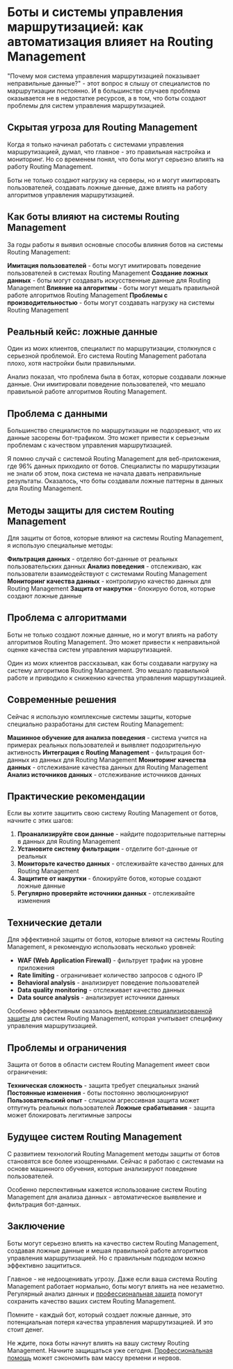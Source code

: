 # Боты и системы управления маршрутизацией: как автоматизация влияет на Routing Management

"Почему моя система управления маршрутизацией показывает неправильные данные?" - этот вопрос я слышу от специалистов по маршрутизации постоянно. И в большинстве случаев проблема оказывается не в недостатке ресурсов, а в том, что боты создают проблемы для систем управления маршрутизацией.

## Скрытая угроза для Routing Management

Когда я только начинал работать с системами управления маршрутизацией, думал, что главное - это правильная настройка и мониторинг. Но со временем понял, что боты могут серьезно влиять на работу Routing Management.

Боты не только создают нагрузку на серверы, но и могут имитировать пользователей, создавать ложные данные, даже влиять на работу алгоритмов управления маршрутизацией.

## Как боты влияют на системы Routing Management

За годы работы я выявил основные способы влияния ботов на системы Routing Management:

**Имитация пользователей** - боты могут имитировать поведение пользователей в системах Routing Management
**Создание ложных данных** - боты могут создавать искусственные данные для Routing Management
**Влияние на алгоритмы** - боты могут мешать правильной работе алгоритмов Routing Management
**Проблемы с производительностью** - боты могут создавать нагрузку на системы Routing Management

## Реальный кейс: ложные данные

Один из моих клиентов, специалист по маршрутизации, столкнулся с серьезной проблемой. Его система Routing Management работала плохо, хотя настройки были правильными.

Анализ показал, что проблема была в ботах, которые создавали ложные данные. Они имитировали поведение пользователей, что мешало правильной работе алгоритмов Routing Management.

## Проблема с данными

Большинство специалистов по маршрутизации не подозревают, что их данные засорены бот-трафиком. Это может привести к серьезным проблемам с качеством управления маршрутизацией.

Я помню случай с системой Routing Management для веб-приложения, где 96% данных приходило от ботов. Специалисты по маршрутизации не знали об этом, пока система не начала давать неправильные результаты. Оказалось, что боты создавали ложные паттерны в данных для Routing Management.

## Методы защиты для систем Routing Management

Для защиты от ботов, которые влияют на системы Routing Management, я использую специальные методы:

**Фильтрация данных** - отделяю бот-данные от реальных пользовательских данных
**Анализ поведения** - отслеживаю, как пользователи взаимодействуют с системами Routing Management
**Мониторинг качества данных** - контролирую качество данных для Routing Management
**Защита от накрутки** - блокирую ботов, которые создают ложные данные

## Проблема с алгоритмами

Боты не только создают ложные данные, но и могут влиять на работу алгоритмов Routing Management. Это может привести к неправильной оценке качества систем управления маршрутизацией.

Один из моих клиентов рассказывал, как боты создавали нагрузку на систему алгоритмов Routing Management. Это мешало правильной работе и приводило к снижению качества управления маршрутизацией.

## Современные решения

Сейчас я использую комплексные системы защиты, которые специально разработаны для систем Routing Management:

**Машинное обучение для анализа поведения** - система учится на примерах реальных пользователей и выявляет подозрительную активность
**Интеграция с Routing Management** - фильтрация бот-данных из данных для Routing Management
**Мониторинг качества данных** - отслеживание качества данных для Routing Management
**Анализ источников данных** - отслеживание источников данных

## Практические рекомендации

Если вы хотите защитить свою систему Routing Management от ботов, начните с этих шагов:

1. **Проанализируйте свои данные** - найдите подозрительные паттерны в данных для Routing Management
2. **Установите систему фильтрации** - отделите бот-данные от реальных
3. **Мониторьте качество данных** - отслеживайте качество данных для Routing Management
4. **Защитите от накрутки** - блокируйте ботов, которые создают ложные данные
5. **Регулярно проверяйте источники данных** - отслеживайте изменения

## Технические детали

Для эффективной защиты от ботов, которые влияют на системы Routing Management, я рекомендую использовать несколько уровней:

- **WAF (Web Application Firewall)** - фильтрует трафик на уровне приложения
- **Rate limiting** - ограничивает количество запросов с одного IP
- **Behavioral analysis** - анализирует поведение пользователей
- **Data quality monitoring** - отслеживает качество данных
- **Data source analysis** - анализирует источники данных

Особенно эффективным оказалось [внедрение специализированной защиты](https://progaem.com/ustanovka-antibота-usluga-po-zashhite-ot-botов-vashih-sajtов-na-различных-cms-системах.html) для систем Routing Management, которая учитывает специфику управления маршрутизацией.

## Проблемы и ограничения

Защита от ботов в области систем Routing Management имеет свои ограничения:

**Техническая сложность** - защита требует специальных знаний
**Постоянные изменения** - боты постоянно эволюционируют
**Пользовательский опыт** - слишком агрессивная защита может отпугнуть реальных пользователей
**Ложные срабатывания** - защита может блокировать легитимные запросы

## Будущее систем Routing Management

С развитием технологий Routing Management методы защиты от ботов становятся все более изощренными. Сейчас я работаю с системами на основе машинного обучения, которые анализируют поведение пользователей.

Особенно перспективным кажется использование систем Routing Management для анализа данных - автоматическое выявление и фильтрация бот-данных.

## Заключение

Боты могут серьезно влиять на качество систем Routing Management, создавая ложные данные и мешая правильной работе алгоритмов управления маршрутизацией. Но с правильным подходом можно эффективно защититься.

Главное - не недооценивать угрозу. Даже если ваша система Routing Management работает нормально, боты могут влиять на нее незаметно. Регулярный анализ данных и [профессиональная защита](https://progaem.com/ustanovka-antibота-usluga-po-zashhite-ot-botов-vashih-sajtов-na-различных-cms-системах.html) помогут сохранить качество ваших систем Routing Management.

Помните - каждый бот, который создает ложные данные, это потенциальная потеря качества управления маршрутизацией. И это стоит денег.

Не ждите, пока боты начнут влиять на вашу систему Routing Management. Начните защищаться уже сегодня. [Профессиональная помощь](https://progaem.com/ustanovka-antibота-usluga-po-zashhite-ot-botов-vashih-sajtов-na-различных-cms-системах.html) может сэкономить вам массу времени и нервов.
